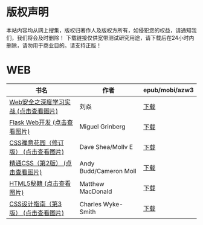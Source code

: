 # 版权声明

本站内容均从网上搜集，版权归著作人及版权方所有，如侵犯您的权益，请通知我们，我们将会及时删除！ 下载链接仅供宽带测试研究用途，请下载后在24小时内删除，请勿用于商业目的。请支持正版！

# WEB

| 书名 | 作者 | epub/mobi/azw3 |
| --- | --- | --- |
| [Web安全之深度学习实战 (点击查看图片)](https://www.dushupai.com/attachment/2024/06/05/899861a312bb597e.jpg) | 刘焱 | [下载](https://url89.ctfile.com/f/31084289-1357027117-20aa4a?p=8866) |
| [Flask Web开发 (点击查看图片)](https://www.dushupai.com/attachment/2024/06/03/5c8a7d74dec80c31.jpg) | Miguel Grinberg | [下载](https://url89.ctfile.com/f/31084289-1357018324-e7bedb?p=8866) |
| [CSS禅意花园（修订版） (点击查看图片)](https://www.dushupai.com/attachment/2024/06/02/1008c25abc7e01e2.jpg) | Dave Shea/Mollv E | [下载](https://url89.ctfile.com/f/31084289-1357014547-fc72e6?p=8866) |
| [精通CSS（第2版） (点击查看图片)](https://www.dushupai.com/attachment/2024/06/02/b20f84d09c731053.jpg) | Andy Budd/Cameron Moll | [下载](https://url89.ctfile.com/f/31084289-1357008904-4f5343?p=8866) |
| [HTML5秘籍 (点击查看图片)](https://www.dushupai.com/attachment/2024/06/01/0288f34ea199eff0.jpg) | Matthew MacDonald | [下载](https://url89.ctfile.com/f/31084289-1357006540-4fb712?p=8866) |
| [CSS设计指南（第3版） (点击查看图片)](https://www.dushupai.com/attachment/2024/06/01/9fc34c9cf3502c4b.jpg) | Charles Wyke-Smith | [下载](https://url89.ctfile.com/f/31084289-1357005769-ddcb31?p=8866) |
